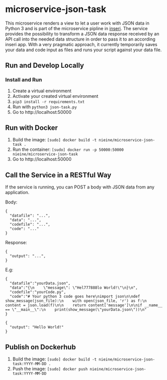 # microservice-json-task

This microservice renders a view to let a user work with JSON data in Python 3 and is part of the microservice pipline in [inseri](https://github.com/nie-ine/inseri). The service provides the possibility to transform a JSON data response received by an API call into the needed data structure in order to pass it to an according inseri app. With a very pragmatic approach, it currently temporarily saves your data and code input as files and runs your script against your data file.

## Run and Develop Locally

### Install and Run
1. Create a virtual environment
1. Activate your created virtual environment
1. ``pip3 install -r requirements.txt``
1. Run with ``python3 json-task.py``
1. Go to http://localhost:50000

## Run with Docker

1. Build the image: ``[sudo] docker build -t nieine/microservice-json-task .``
1. Run the container: ``[sudo] docker run -p 50000:50000 nieine/microservice-json-task``
1. Go to http://localhost:50000

## Call the Service in a RESTful Way

If the service is running, you can POST a body with JSON data from any application. 

Body:
```
{
  "datafile": "...", 
  "data": "...", 
  "codefile": "...", 
  "code": "..."
}
```
Response:
```
{
  "output": "...", 
}
```

E.g: 
```
{
  "datafile":"yourData.json",
  "data":"{\n    \"message\": \"Hel777888lo World!\"\n}\n",
  "codefile":"yourCode.py",
  "code":"# Your python 3 code goes here\nimport json\n\ndef show_message(json_file):\n    with open(json_file, 'r') as f:\n        content = json.load(f)\n\n    return content['message']\n\nif __name__ == \"__main__\":\n    print(show_message(\"yourData.json\"))\n"
}

```

```
{
  "output": "Hello World!"
}
```

## Publish on Dockerhub

1. Build the image: ``[sudo] docker build -t nieine/microservice-json-task:YYYY-MM-DD .``
1. Push the image: ``[sudo] docker push nieine/microservice-json-task:YYYY-MM-DD``

